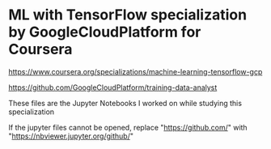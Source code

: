 # ML with TensorFlow specialization by GoogleCloudPlatform for Coursera

https://www.coursera.org/specializations/machine-learning-tensorflow-gcp

https://github.com/GoogleCloudPlatform/training-data-analyst

These files are the Jupyter Notebooks I worked on while studying this specialization

If the jupyter files cannot be opened, replace "https://github.com/" with "https://nbviewer.jupyter.org/github/" 
